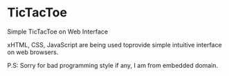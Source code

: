 # TicTacToe
Simple TicTacToe on Web Interface

xHTML, CSS, JavaScript are being used toprovide simple intuitive interface on web browsers.

P.S: Sorry for bad programming style if any, I am from embedded domain.

